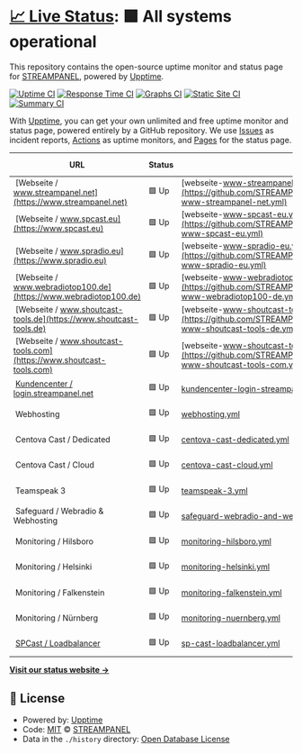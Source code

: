 # [📈 Live Status](https://status.streampanel.net): <!--live status--> **🟩 All systems operational**

This repository contains the open-source uptime monitor and status page for [STREAMPANEL](https://www.streampanel.net/), powered by [Upptime](https://github.com/upptime/upptime).

[![Uptime CI](https://github.com/streampanel/status.streampanel.net/workflows/Uptime%20CI/badge.svg)](https://github.com/streampanel/status.streampanel.net/actions?query=workflow%3A%22Uptime+CI%22)
[![Response Time CI](https://github.com/streampanel/status.streampanel.net/workflows/Response%20Time%20CI/badge.svg)](https://github.com/streampanel/status.streampanel.net/actions?query=workflow%3A%22Response+Time+CI%22)
[![Graphs CI](https://github.com/streampanel/status.streampanel.net/workflows/Graphs%20CI/badge.svg)](https://github.com/streampanel/status.streampanel.net/actions?query=workflow%3A%22Graphs+CI%22)
[![Static Site CI](https://github.com/streampanel/status.streampanel.net/workflows/Static%20Site%20CI/badge.svg)](https://github.com/streampanel/status.streampanel.net/actions?query=workflow%3A%22Static+Site+CI%22)
[![Summary CI](https://github.com/streampanel/status.streampanel.net/workflows/Summary%20CI/badge.svg)](https://github.com/streampanel/status.streampanel.net/actions?query=workflow%3A%22Summary+CI%22)

With [Upptime](https://upptime.js.org), you can get your own unlimited and free uptime monitor and status page, powered entirely by a GitHub repository. We use [Issues](https://github.com/streampanel/status.streampanel.net/issues) as incident reports, [Actions](https://github.com/streampanel/status.streampanel.net/actions) as uptime monitors, and [Pages](https://status.streampanel.net) for the status page.

<!--start: status pages-->
<!-- This summary is generated by Upptime (https://github.com/upptime/upptime) -->
<!-- Do not edit this manually, your changes will be overwritten -->
<!-- prettier-ignore -->
| URL | Status | History | Response Time | Uptime |
| --- | ------ | ------- | ------------- | ------ |
| <img alt="" src="https://icons.duckduckgo.com/ip3/www.streampanel.net.ico" height="13"> [Webseite / www.streampanel.net](https://www.streampanel.net) | 🟩 Up | [webseite-www-streampanel-net.yml](https://github.com/STREAMPANEL/status.streampanel.net/commits/HEAD/history/webseite-www-streampanel-net.yml) | <details><summary><img alt="Response time graph" src="./graphs/webseite-www-streampanel-net/response-time-week.png" height="20"> 172ms</summary><br><a href="https://status.streampanel.net/history/webseite-www-streampanel-net"><img alt="Response time 301" src="https://img.shields.io/endpoint?url=https%3A%2F%2Fraw.githubusercontent.com%2FSTREAMPANEL%2Fstatus.streampanel.net%2FHEAD%2Fapi%2Fwebseite-www-streampanel-net%2Fresponse-time.json"></a><br><a href="https://status.streampanel.net/history/webseite-www-streampanel-net"><img alt="24-hour response time 100" src="https://img.shields.io/endpoint?url=https%3A%2F%2Fraw.githubusercontent.com%2FSTREAMPANEL%2Fstatus.streampanel.net%2FHEAD%2Fapi%2Fwebseite-www-streampanel-net%2Fresponse-time-day.json"></a><br><a href="https://status.streampanel.net/history/webseite-www-streampanel-net"><img alt="7-day response time 172" src="https://img.shields.io/endpoint?url=https%3A%2F%2Fraw.githubusercontent.com%2FSTREAMPANEL%2Fstatus.streampanel.net%2FHEAD%2Fapi%2Fwebseite-www-streampanel-net%2Fresponse-time-week.json"></a><br><a href="https://status.streampanel.net/history/webseite-www-streampanel-net"><img alt="30-day response time 187" src="https://img.shields.io/endpoint?url=https%3A%2F%2Fraw.githubusercontent.com%2FSTREAMPANEL%2Fstatus.streampanel.net%2FHEAD%2Fapi%2Fwebseite-www-streampanel-net%2Fresponse-time-month.json"></a><br><a href="https://status.streampanel.net/history/webseite-www-streampanel-net"><img alt="1-year response time 301" src="https://img.shields.io/endpoint?url=https%3A%2F%2Fraw.githubusercontent.com%2FSTREAMPANEL%2Fstatus.streampanel.net%2FHEAD%2Fapi%2Fwebseite-www-streampanel-net%2Fresponse-time-year.json"></a></details> | <details><summary><a href="https://status.streampanel.net/history/webseite-www-streampanel-net">100.00%</a></summary><a href="https://status.streampanel.net/history/webseite-www-streampanel-net"><img alt="All-time uptime 99.98%" src="https://img.shields.io/endpoint?url=https%3A%2F%2Fraw.githubusercontent.com%2FSTREAMPANEL%2Fstatus.streampanel.net%2FHEAD%2Fapi%2Fwebseite-www-streampanel-net%2Fuptime.json"></a><br><a href="https://status.streampanel.net/history/webseite-www-streampanel-net"><img alt="24-hour uptime 100.00%" src="https://img.shields.io/endpoint?url=https%3A%2F%2Fraw.githubusercontent.com%2FSTREAMPANEL%2Fstatus.streampanel.net%2FHEAD%2Fapi%2Fwebseite-www-streampanel-net%2Fuptime-day.json"></a><br><a href="https://status.streampanel.net/history/webseite-www-streampanel-net"><img alt="7-day uptime 100.00%" src="https://img.shields.io/endpoint?url=https%3A%2F%2Fraw.githubusercontent.com%2FSTREAMPANEL%2Fstatus.streampanel.net%2FHEAD%2Fapi%2Fwebseite-www-streampanel-net%2Fuptime-week.json"></a><br><a href="https://status.streampanel.net/history/webseite-www-streampanel-net"><img alt="30-day uptime 100.00%" src="https://img.shields.io/endpoint?url=https%3A%2F%2Fraw.githubusercontent.com%2FSTREAMPANEL%2Fstatus.streampanel.net%2FHEAD%2Fapi%2Fwebseite-www-streampanel-net%2Fuptime-month.json"></a><br><a href="https://status.streampanel.net/history/webseite-www-streampanel-net"><img alt="1-year uptime 99.98%" src="https://img.shields.io/endpoint?url=https%3A%2F%2Fraw.githubusercontent.com%2FSTREAMPANEL%2Fstatus.streampanel.net%2FHEAD%2Fapi%2Fwebseite-www-streampanel-net%2Fuptime-year.json"></a></details>
| <img alt="" src="https://icons.duckduckgo.com/ip3/www.spcast.eu.ico" height="13"> [Webseite / www.spcast.eu](https://www.spcast.eu) | 🟩 Up | [webseite-www-spcast-eu.yml](https://github.com/STREAMPANEL/status.streampanel.net/commits/HEAD/history/webseite-www-spcast-eu.yml) | <details><summary><img alt="Response time graph" src="./graphs/webseite-www-spcast-eu/response-time-week.png" height="20"> 147ms</summary><br><a href="https://status.streampanel.net/history/webseite-www-spcast-eu"><img alt="Response time 305" src="https://img.shields.io/endpoint?url=https%3A%2F%2Fraw.githubusercontent.com%2FSTREAMPANEL%2Fstatus.streampanel.net%2FHEAD%2Fapi%2Fwebseite-www-spcast-eu%2Fresponse-time.json"></a><br><a href="https://status.streampanel.net/history/webseite-www-spcast-eu"><img alt="24-hour response time 85" src="https://img.shields.io/endpoint?url=https%3A%2F%2Fraw.githubusercontent.com%2FSTREAMPANEL%2Fstatus.streampanel.net%2FHEAD%2Fapi%2Fwebseite-www-spcast-eu%2Fresponse-time-day.json"></a><br><a href="https://status.streampanel.net/history/webseite-www-spcast-eu"><img alt="7-day response time 147" src="https://img.shields.io/endpoint?url=https%3A%2F%2Fraw.githubusercontent.com%2FSTREAMPANEL%2Fstatus.streampanel.net%2FHEAD%2Fapi%2Fwebseite-www-spcast-eu%2Fresponse-time-week.json"></a><br><a href="https://status.streampanel.net/history/webseite-www-spcast-eu"><img alt="30-day response time 162" src="https://img.shields.io/endpoint?url=https%3A%2F%2Fraw.githubusercontent.com%2FSTREAMPANEL%2Fstatus.streampanel.net%2FHEAD%2Fapi%2Fwebseite-www-spcast-eu%2Fresponse-time-month.json"></a><br><a href="https://status.streampanel.net/history/webseite-www-spcast-eu"><img alt="1-year response time 305" src="https://img.shields.io/endpoint?url=https%3A%2F%2Fraw.githubusercontent.com%2FSTREAMPANEL%2Fstatus.streampanel.net%2FHEAD%2Fapi%2Fwebseite-www-spcast-eu%2Fresponse-time-year.json"></a></details> | <details><summary><a href="https://status.streampanel.net/history/webseite-www-spcast-eu">100.00%</a></summary><a href="https://status.streampanel.net/history/webseite-www-spcast-eu"><img alt="All-time uptime 100.00%" src="https://img.shields.io/endpoint?url=https%3A%2F%2Fraw.githubusercontent.com%2FSTREAMPANEL%2Fstatus.streampanel.net%2FHEAD%2Fapi%2Fwebseite-www-spcast-eu%2Fuptime.json"></a><br><a href="https://status.streampanel.net/history/webseite-www-spcast-eu"><img alt="24-hour uptime 100.00%" src="https://img.shields.io/endpoint?url=https%3A%2F%2Fraw.githubusercontent.com%2FSTREAMPANEL%2Fstatus.streampanel.net%2FHEAD%2Fapi%2Fwebseite-www-spcast-eu%2Fuptime-day.json"></a><br><a href="https://status.streampanel.net/history/webseite-www-spcast-eu"><img alt="7-day uptime 100.00%" src="https://img.shields.io/endpoint?url=https%3A%2F%2Fraw.githubusercontent.com%2FSTREAMPANEL%2Fstatus.streampanel.net%2FHEAD%2Fapi%2Fwebseite-www-spcast-eu%2Fuptime-week.json"></a><br><a href="https://status.streampanel.net/history/webseite-www-spcast-eu"><img alt="30-day uptime 100.00%" src="https://img.shields.io/endpoint?url=https%3A%2F%2Fraw.githubusercontent.com%2FSTREAMPANEL%2Fstatus.streampanel.net%2FHEAD%2Fapi%2Fwebseite-www-spcast-eu%2Fuptime-month.json"></a><br><a href="https://status.streampanel.net/history/webseite-www-spcast-eu"><img alt="1-year uptime 100.00%" src="https://img.shields.io/endpoint?url=https%3A%2F%2Fraw.githubusercontent.com%2FSTREAMPANEL%2Fstatus.streampanel.net%2FHEAD%2Fapi%2Fwebseite-www-spcast-eu%2Fuptime-year.json"></a></details>
| <img alt="" src="https://icons.duckduckgo.com/ip3/www.spradio.eu.ico" height="13"> [Webseite / www.spradio.eu](https://www.spradio.eu) | 🟩 Up | [webseite-www-spradio-eu.yml](https://github.com/STREAMPANEL/status.streampanel.net/commits/HEAD/history/webseite-www-spradio-eu.yml) | <details><summary><img alt="Response time graph" src="./graphs/webseite-www-spradio-eu/response-time-week.png" height="20"> 270ms</summary><br><a href="https://status.streampanel.net/history/webseite-www-spradio-eu"><img alt="Response time 369" src="https://img.shields.io/endpoint?url=https%3A%2F%2Fraw.githubusercontent.com%2FSTREAMPANEL%2Fstatus.streampanel.net%2FHEAD%2Fapi%2Fwebseite-www-spradio-eu%2Fresponse-time.json"></a><br><a href="https://status.streampanel.net/history/webseite-www-spradio-eu"><img alt="24-hour response time 543" src="https://img.shields.io/endpoint?url=https%3A%2F%2Fraw.githubusercontent.com%2FSTREAMPANEL%2Fstatus.streampanel.net%2FHEAD%2Fapi%2Fwebseite-www-spradio-eu%2Fresponse-time-day.json"></a><br><a href="https://status.streampanel.net/history/webseite-www-spradio-eu"><img alt="7-day response time 270" src="https://img.shields.io/endpoint?url=https%3A%2F%2Fraw.githubusercontent.com%2FSTREAMPANEL%2Fstatus.streampanel.net%2FHEAD%2Fapi%2Fwebseite-www-spradio-eu%2Fresponse-time-week.json"></a><br><a href="https://status.streampanel.net/history/webseite-www-spradio-eu"><img alt="30-day response time 723" src="https://img.shields.io/endpoint?url=https%3A%2F%2Fraw.githubusercontent.com%2FSTREAMPANEL%2Fstatus.streampanel.net%2FHEAD%2Fapi%2Fwebseite-www-spradio-eu%2Fresponse-time-month.json"></a><br><a href="https://status.streampanel.net/history/webseite-www-spradio-eu"><img alt="1-year response time 369" src="https://img.shields.io/endpoint?url=https%3A%2F%2Fraw.githubusercontent.com%2FSTREAMPANEL%2Fstatus.streampanel.net%2FHEAD%2Fapi%2Fwebseite-www-spradio-eu%2Fresponse-time-year.json"></a></details> | <details><summary><a href="https://status.streampanel.net/history/webseite-www-spradio-eu">100.00%</a></summary><a href="https://status.streampanel.net/history/webseite-www-spradio-eu"><img alt="All-time uptime 99.97%" src="https://img.shields.io/endpoint?url=https%3A%2F%2Fraw.githubusercontent.com%2FSTREAMPANEL%2Fstatus.streampanel.net%2FHEAD%2Fapi%2Fwebseite-www-spradio-eu%2Fuptime.json"></a><br><a href="https://status.streampanel.net/history/webseite-www-spradio-eu"><img alt="24-hour uptime 100.00%" src="https://img.shields.io/endpoint?url=https%3A%2F%2Fraw.githubusercontent.com%2FSTREAMPANEL%2Fstatus.streampanel.net%2FHEAD%2Fapi%2Fwebseite-www-spradio-eu%2Fuptime-day.json"></a><br><a href="https://status.streampanel.net/history/webseite-www-spradio-eu"><img alt="7-day uptime 100.00%" src="https://img.shields.io/endpoint?url=https%3A%2F%2Fraw.githubusercontent.com%2FSTREAMPANEL%2Fstatus.streampanel.net%2FHEAD%2Fapi%2Fwebseite-www-spradio-eu%2Fuptime-week.json"></a><br><a href="https://status.streampanel.net/history/webseite-www-spradio-eu"><img alt="30-day uptime 99.94%" src="https://img.shields.io/endpoint?url=https%3A%2F%2Fraw.githubusercontent.com%2FSTREAMPANEL%2Fstatus.streampanel.net%2FHEAD%2Fapi%2Fwebseite-www-spradio-eu%2Fuptime-month.json"></a><br><a href="https://status.streampanel.net/history/webseite-www-spradio-eu"><img alt="1-year uptime 99.97%" src="https://img.shields.io/endpoint?url=https%3A%2F%2Fraw.githubusercontent.com%2FSTREAMPANEL%2Fstatus.streampanel.net%2FHEAD%2Fapi%2Fwebseite-www-spradio-eu%2Fuptime-year.json"></a></details>
| <img alt="" src="https://icons.duckduckgo.com/ip3/www.webradiotop100.de.ico" height="13"> [Webseite / www.webradiotop100.de](https://www.webradiotop100.de) | 🟩 Up | [webseite-www-webradiotop100-de.yml](https://github.com/STREAMPANEL/status.streampanel.net/commits/HEAD/history/webseite-www-webradiotop100-de.yml) | <details><summary><img alt="Response time graph" src="./graphs/webseite-www-webradiotop100-de/response-time-week.png" height="20"> 2167ms</summary><br><a href="https://status.streampanel.net/history/webseite-www-webradiotop100-de"><img alt="Response time 2745" src="https://img.shields.io/endpoint?url=https%3A%2F%2Fraw.githubusercontent.com%2FSTREAMPANEL%2Fstatus.streampanel.net%2FHEAD%2Fapi%2Fwebseite-www-webradiotop100-de%2Fresponse-time.json"></a><br><a href="https://status.streampanel.net/history/webseite-www-webradiotop100-de"><img alt="24-hour response time 2514" src="https://img.shields.io/endpoint?url=https%3A%2F%2Fraw.githubusercontent.com%2FSTREAMPANEL%2Fstatus.streampanel.net%2FHEAD%2Fapi%2Fwebseite-www-webradiotop100-de%2Fresponse-time-day.json"></a><br><a href="https://status.streampanel.net/history/webseite-www-webradiotop100-de"><img alt="7-day response time 2167" src="https://img.shields.io/endpoint?url=https%3A%2F%2Fraw.githubusercontent.com%2FSTREAMPANEL%2Fstatus.streampanel.net%2FHEAD%2Fapi%2Fwebseite-www-webradiotop100-de%2Fresponse-time-week.json"></a><br><a href="https://status.streampanel.net/history/webseite-www-webradiotop100-de"><img alt="30-day response time 2219" src="https://img.shields.io/endpoint?url=https%3A%2F%2Fraw.githubusercontent.com%2FSTREAMPANEL%2Fstatus.streampanel.net%2FHEAD%2Fapi%2Fwebseite-www-webradiotop100-de%2Fresponse-time-month.json"></a><br><a href="https://status.streampanel.net/history/webseite-www-webradiotop100-de"><img alt="1-year response time 2745" src="https://img.shields.io/endpoint?url=https%3A%2F%2Fraw.githubusercontent.com%2FSTREAMPANEL%2Fstatus.streampanel.net%2FHEAD%2Fapi%2Fwebseite-www-webradiotop100-de%2Fresponse-time-year.json"></a></details> | <details><summary><a href="https://status.streampanel.net/history/webseite-www-webradiotop100-de">100.00%</a></summary><a href="https://status.streampanel.net/history/webseite-www-webradiotop100-de"><img alt="All-time uptime 99.96%" src="https://img.shields.io/endpoint?url=https%3A%2F%2Fraw.githubusercontent.com%2FSTREAMPANEL%2Fstatus.streampanel.net%2FHEAD%2Fapi%2Fwebseite-www-webradiotop100-de%2Fuptime.json"></a><br><a href="https://status.streampanel.net/history/webseite-www-webradiotop100-de"><img alt="24-hour uptime 100.00%" src="https://img.shields.io/endpoint?url=https%3A%2F%2Fraw.githubusercontent.com%2FSTREAMPANEL%2Fstatus.streampanel.net%2FHEAD%2Fapi%2Fwebseite-www-webradiotop100-de%2Fuptime-day.json"></a><br><a href="https://status.streampanel.net/history/webseite-www-webradiotop100-de"><img alt="7-day uptime 100.00%" src="https://img.shields.io/endpoint?url=https%3A%2F%2Fraw.githubusercontent.com%2FSTREAMPANEL%2Fstatus.streampanel.net%2FHEAD%2Fapi%2Fwebseite-www-webradiotop100-de%2Fuptime-week.json"></a><br><a href="https://status.streampanel.net/history/webseite-www-webradiotop100-de"><img alt="30-day uptime 100.00%" src="https://img.shields.io/endpoint?url=https%3A%2F%2Fraw.githubusercontent.com%2FSTREAMPANEL%2Fstatus.streampanel.net%2FHEAD%2Fapi%2Fwebseite-www-webradiotop100-de%2Fuptime-month.json"></a><br><a href="https://status.streampanel.net/history/webseite-www-webradiotop100-de"><img alt="1-year uptime 99.96%" src="https://img.shields.io/endpoint?url=https%3A%2F%2Fraw.githubusercontent.com%2FSTREAMPANEL%2Fstatus.streampanel.net%2FHEAD%2Fapi%2Fwebseite-www-webradiotop100-de%2Fuptime-year.json"></a></details>
| <img alt="" src="https://icons.duckduckgo.com/ip3/www.shoutcast-tools.de.ico" height="13"> [Webseite / www.shoutcast-tools.de](https://www.shoutcast-tools.de) | 🟩 Up | [webseite-www-shoutcast-tools-de.yml](https://github.com/STREAMPANEL/status.streampanel.net/commits/HEAD/history/webseite-www-shoutcast-tools-de.yml) | <details><summary><img alt="Response time graph" src="./graphs/webseite-www-shoutcast-tools-de/response-time-week.png" height="20"> 1590ms</summary><br><a href="https://status.streampanel.net/history/webseite-www-shoutcast-tools-de"><img alt="Response time 1711" src="https://img.shields.io/endpoint?url=https%3A%2F%2Fraw.githubusercontent.com%2FSTREAMPANEL%2Fstatus.streampanel.net%2FHEAD%2Fapi%2Fwebseite-www-shoutcast-tools-de%2Fresponse-time.json"></a><br><a href="https://status.streampanel.net/history/webseite-www-shoutcast-tools-de"><img alt="24-hour response time 2079" src="https://img.shields.io/endpoint?url=https%3A%2F%2Fraw.githubusercontent.com%2FSTREAMPANEL%2Fstatus.streampanel.net%2FHEAD%2Fapi%2Fwebseite-www-shoutcast-tools-de%2Fresponse-time-day.json"></a><br><a href="https://status.streampanel.net/history/webseite-www-shoutcast-tools-de"><img alt="7-day response time 1590" src="https://img.shields.io/endpoint?url=https%3A%2F%2Fraw.githubusercontent.com%2FSTREAMPANEL%2Fstatus.streampanel.net%2FHEAD%2Fapi%2Fwebseite-www-shoutcast-tools-de%2Fresponse-time-week.json"></a><br><a href="https://status.streampanel.net/history/webseite-www-shoutcast-tools-de"><img alt="30-day response time 1668" src="https://img.shields.io/endpoint?url=https%3A%2F%2Fraw.githubusercontent.com%2FSTREAMPANEL%2Fstatus.streampanel.net%2FHEAD%2Fapi%2Fwebseite-www-shoutcast-tools-de%2Fresponse-time-month.json"></a><br><a href="https://status.streampanel.net/history/webseite-www-shoutcast-tools-de"><img alt="1-year response time 1711" src="https://img.shields.io/endpoint?url=https%3A%2F%2Fraw.githubusercontent.com%2FSTREAMPANEL%2Fstatus.streampanel.net%2FHEAD%2Fapi%2Fwebseite-www-shoutcast-tools-de%2Fresponse-time-year.json"></a></details> | <details><summary><a href="https://status.streampanel.net/history/webseite-www-shoutcast-tools-de">100.00%</a></summary><a href="https://status.streampanel.net/history/webseite-www-shoutcast-tools-de"><img alt="All-time uptime 99.99%" src="https://img.shields.io/endpoint?url=https%3A%2F%2Fraw.githubusercontent.com%2FSTREAMPANEL%2Fstatus.streampanel.net%2FHEAD%2Fapi%2Fwebseite-www-shoutcast-tools-de%2Fuptime.json"></a><br><a href="https://status.streampanel.net/history/webseite-www-shoutcast-tools-de"><img alt="24-hour uptime 100.00%" src="https://img.shields.io/endpoint?url=https%3A%2F%2Fraw.githubusercontent.com%2FSTREAMPANEL%2Fstatus.streampanel.net%2FHEAD%2Fapi%2Fwebseite-www-shoutcast-tools-de%2Fuptime-day.json"></a><br><a href="https://status.streampanel.net/history/webseite-www-shoutcast-tools-de"><img alt="7-day uptime 100.00%" src="https://img.shields.io/endpoint?url=https%3A%2F%2Fraw.githubusercontent.com%2FSTREAMPANEL%2Fstatus.streampanel.net%2FHEAD%2Fapi%2Fwebseite-www-shoutcast-tools-de%2Fuptime-week.json"></a><br><a href="https://status.streampanel.net/history/webseite-www-shoutcast-tools-de"><img alt="30-day uptime 100.00%" src="https://img.shields.io/endpoint?url=https%3A%2F%2Fraw.githubusercontent.com%2FSTREAMPANEL%2Fstatus.streampanel.net%2FHEAD%2Fapi%2Fwebseite-www-shoutcast-tools-de%2Fuptime-month.json"></a><br><a href="https://status.streampanel.net/history/webseite-www-shoutcast-tools-de"><img alt="1-year uptime 99.99%" src="https://img.shields.io/endpoint?url=https%3A%2F%2Fraw.githubusercontent.com%2FSTREAMPANEL%2Fstatus.streampanel.net%2FHEAD%2Fapi%2Fwebseite-www-shoutcast-tools-de%2Fuptime-year.json"></a></details>
| <img alt="" src="https://icons.duckduckgo.com/ip3/www.shoutcast-tools.com.ico" height="13"> [Webseite / www.shoutcast-tools.com](https://www.shoutcast-tools.com) | 🟩 Up | [webseite-www-shoutcast-tools-com.yml](https://github.com/STREAMPANEL/status.streampanel.net/commits/HEAD/history/webseite-www-shoutcast-tools-com.yml) | <details><summary><img alt="Response time graph" src="./graphs/webseite-www-shoutcast-tools-com/response-time-week.png" height="20"> 4007ms</summary><br><a href="https://status.streampanel.net/history/webseite-www-shoutcast-tools-com"><img alt="Response time 3108" src="https://img.shields.io/endpoint?url=https%3A%2F%2Fraw.githubusercontent.com%2FSTREAMPANEL%2Fstatus.streampanel.net%2FHEAD%2Fapi%2Fwebseite-www-shoutcast-tools-com%2Fresponse-time.json"></a><br><a href="https://status.streampanel.net/history/webseite-www-shoutcast-tools-com"><img alt="24-hour response time 19502" src="https://img.shields.io/endpoint?url=https%3A%2F%2Fraw.githubusercontent.com%2FSTREAMPANEL%2Fstatus.streampanel.net%2FHEAD%2Fapi%2Fwebseite-www-shoutcast-tools-com%2Fresponse-time-day.json"></a><br><a href="https://status.streampanel.net/history/webseite-www-shoutcast-tools-com"><img alt="7-day response time 4007" src="https://img.shields.io/endpoint?url=https%3A%2F%2Fraw.githubusercontent.com%2FSTREAMPANEL%2Fstatus.streampanel.net%2FHEAD%2Fapi%2Fwebseite-www-shoutcast-tools-com%2Fresponse-time-week.json"></a><br><a href="https://status.streampanel.net/history/webseite-www-shoutcast-tools-com"><img alt="30-day response time 5092" src="https://img.shields.io/endpoint?url=https%3A%2F%2Fraw.githubusercontent.com%2FSTREAMPANEL%2Fstatus.streampanel.net%2FHEAD%2Fapi%2Fwebseite-www-shoutcast-tools-com%2Fresponse-time-month.json"></a><br><a href="https://status.streampanel.net/history/webseite-www-shoutcast-tools-com"><img alt="1-year response time 3108" src="https://img.shields.io/endpoint?url=https%3A%2F%2Fraw.githubusercontent.com%2FSTREAMPANEL%2Fstatus.streampanel.net%2FHEAD%2Fapi%2Fwebseite-www-shoutcast-tools-com%2Fresponse-time-year.json"></a></details> | <details><summary><a href="https://status.streampanel.net/history/webseite-www-shoutcast-tools-com">100.00%</a></summary><a href="https://status.streampanel.net/history/webseite-www-shoutcast-tools-com"><img alt="All-time uptime 99.98%" src="https://img.shields.io/endpoint?url=https%3A%2F%2Fraw.githubusercontent.com%2FSTREAMPANEL%2Fstatus.streampanel.net%2FHEAD%2Fapi%2Fwebseite-www-shoutcast-tools-com%2Fuptime.json"></a><br><a href="https://status.streampanel.net/history/webseite-www-shoutcast-tools-com"><img alt="24-hour uptime 100.00%" src="https://img.shields.io/endpoint?url=https%3A%2F%2Fraw.githubusercontent.com%2FSTREAMPANEL%2Fstatus.streampanel.net%2FHEAD%2Fapi%2Fwebseite-www-shoutcast-tools-com%2Fuptime-day.json"></a><br><a href="https://status.streampanel.net/history/webseite-www-shoutcast-tools-com"><img alt="7-day uptime 100.00%" src="https://img.shields.io/endpoint?url=https%3A%2F%2Fraw.githubusercontent.com%2FSTREAMPANEL%2Fstatus.streampanel.net%2FHEAD%2Fapi%2Fwebseite-www-shoutcast-tools-com%2Fuptime-week.json"></a><br><a href="https://status.streampanel.net/history/webseite-www-shoutcast-tools-com"><img alt="30-day uptime 99.92%" src="https://img.shields.io/endpoint?url=https%3A%2F%2Fraw.githubusercontent.com%2FSTREAMPANEL%2Fstatus.streampanel.net%2FHEAD%2Fapi%2Fwebseite-www-shoutcast-tools-com%2Fuptime-month.json"></a><br><a href="https://status.streampanel.net/history/webseite-www-shoutcast-tools-com"><img alt="1-year uptime 99.98%" src="https://img.shields.io/endpoint?url=https%3A%2F%2Fraw.githubusercontent.com%2FSTREAMPANEL%2Fstatus.streampanel.net%2FHEAD%2Fapi%2Fwebseite-www-shoutcast-tools-com%2Fuptime-year.json"></a></details>
| <img alt="" src="https://icons.duckduckgo.com/ip3/login.streampanel.net.ico" height="13"> [Kundencenter / login.streampanel.net](https://login.streampanel.net) | 🟩 Up | [kundencenter-login-streampanel-net.yml](https://github.com/STREAMPANEL/status.streampanel.net/commits/HEAD/history/kundencenter-login-streampanel-net.yml) | <details><summary><img alt="Response time graph" src="./graphs/kundencenter-login-streampanel-net/response-time-week.png" height="20"> 1245ms</summary><br><a href="https://status.streampanel.net/history/kundencenter-login-streampanel-net"><img alt="Response time 1374" src="https://img.shields.io/endpoint?url=https%3A%2F%2Fraw.githubusercontent.com%2FSTREAMPANEL%2Fstatus.streampanel.net%2FHEAD%2Fapi%2Fkundencenter-login-streampanel-net%2Fresponse-time.json"></a><br><a href="https://status.streampanel.net/history/kundencenter-login-streampanel-net"><img alt="24-hour response time 1399" src="https://img.shields.io/endpoint?url=https%3A%2F%2Fraw.githubusercontent.com%2FSTREAMPANEL%2Fstatus.streampanel.net%2FHEAD%2Fapi%2Fkundencenter-login-streampanel-net%2Fresponse-time-day.json"></a><br><a href="https://status.streampanel.net/history/kundencenter-login-streampanel-net"><img alt="7-day response time 1245" src="https://img.shields.io/endpoint?url=https%3A%2F%2Fraw.githubusercontent.com%2FSTREAMPANEL%2Fstatus.streampanel.net%2FHEAD%2Fapi%2Fkundencenter-login-streampanel-net%2Fresponse-time-week.json"></a><br><a href="https://status.streampanel.net/history/kundencenter-login-streampanel-net"><img alt="30-day response time 1259" src="https://img.shields.io/endpoint?url=https%3A%2F%2Fraw.githubusercontent.com%2FSTREAMPANEL%2Fstatus.streampanel.net%2FHEAD%2Fapi%2Fkundencenter-login-streampanel-net%2Fresponse-time-month.json"></a><br><a href="https://status.streampanel.net/history/kundencenter-login-streampanel-net"><img alt="1-year response time 1374" src="https://img.shields.io/endpoint?url=https%3A%2F%2Fraw.githubusercontent.com%2FSTREAMPANEL%2Fstatus.streampanel.net%2FHEAD%2Fapi%2Fkundencenter-login-streampanel-net%2Fresponse-time-year.json"></a></details> | <details><summary><a href="https://status.streampanel.net/history/kundencenter-login-streampanel-net">100.00%</a></summary><a href="https://status.streampanel.net/history/kundencenter-login-streampanel-net"><img alt="All-time uptime 99.98%" src="https://img.shields.io/endpoint?url=https%3A%2F%2Fraw.githubusercontent.com%2FSTREAMPANEL%2Fstatus.streampanel.net%2FHEAD%2Fapi%2Fkundencenter-login-streampanel-net%2Fuptime.json"></a><br><a href="https://status.streampanel.net/history/kundencenter-login-streampanel-net"><img alt="24-hour uptime 100.00%" src="https://img.shields.io/endpoint?url=https%3A%2F%2Fraw.githubusercontent.com%2FSTREAMPANEL%2Fstatus.streampanel.net%2FHEAD%2Fapi%2Fkundencenter-login-streampanel-net%2Fuptime-day.json"></a><br><a href="https://status.streampanel.net/history/kundencenter-login-streampanel-net"><img alt="7-day uptime 100.00%" src="https://img.shields.io/endpoint?url=https%3A%2F%2Fraw.githubusercontent.com%2FSTREAMPANEL%2Fstatus.streampanel.net%2FHEAD%2Fapi%2Fkundencenter-login-streampanel-net%2Fuptime-week.json"></a><br><a href="https://status.streampanel.net/history/kundencenter-login-streampanel-net"><img alt="30-day uptime 100.00%" src="https://img.shields.io/endpoint?url=https%3A%2F%2Fraw.githubusercontent.com%2FSTREAMPANEL%2Fstatus.streampanel.net%2FHEAD%2Fapi%2Fkundencenter-login-streampanel-net%2Fuptime-month.json"></a><br><a href="https://status.streampanel.net/history/kundencenter-login-streampanel-net"><img alt="1-year uptime 99.98%" src="https://img.shields.io/endpoint?url=https%3A%2F%2Fraw.githubusercontent.com%2FSTREAMPANEL%2Fstatus.streampanel.net%2FHEAD%2Fapi%2Fkundencenter-login-streampanel-net%2Fuptime-year.json"></a></details>
| <img alt="" src="https://icons.duckduckgo.com/ip3/null.ico" height="13"> Webhosting | 🟩 Up | [webhosting.yml](https://github.com/STREAMPANEL/status.streampanel.net/commits/HEAD/history/webhosting.yml) | <details><summary><img alt="Response time graph" src="./graphs/webhosting/response-time-week.png" height="20"> 406ms</summary><br><a href="https://status.streampanel.net/history/webhosting"><img alt="Response time 490" src="https://img.shields.io/endpoint?url=https%3A%2F%2Fraw.githubusercontent.com%2FSTREAMPANEL%2Fstatus.streampanel.net%2FHEAD%2Fapi%2Fwebhosting%2Fresponse-time.json"></a><br><a href="https://status.streampanel.net/history/webhosting"><img alt="24-hour response time 549" src="https://img.shields.io/endpoint?url=https%3A%2F%2Fraw.githubusercontent.com%2FSTREAMPANEL%2Fstatus.streampanel.net%2FHEAD%2Fapi%2Fwebhosting%2Fresponse-time-day.json"></a><br><a href="https://status.streampanel.net/history/webhosting"><img alt="7-day response time 406" src="https://img.shields.io/endpoint?url=https%3A%2F%2Fraw.githubusercontent.com%2FSTREAMPANEL%2Fstatus.streampanel.net%2FHEAD%2Fapi%2Fwebhosting%2Fresponse-time-week.json"></a><br><a href="https://status.streampanel.net/history/webhosting"><img alt="30-day response time 387" src="https://img.shields.io/endpoint?url=https%3A%2F%2Fraw.githubusercontent.com%2FSTREAMPANEL%2Fstatus.streampanel.net%2FHEAD%2Fapi%2Fwebhosting%2Fresponse-time-month.json"></a><br><a href="https://status.streampanel.net/history/webhosting"><img alt="1-year response time 453" src="https://img.shields.io/endpoint?url=https%3A%2F%2Fraw.githubusercontent.com%2FSTREAMPANEL%2Fstatus.streampanel.net%2FHEAD%2Fapi%2Fwebhosting%2Fresponse-time-year.json"></a></details> | <details><summary><a href="https://status.streampanel.net/history/webhosting">100.00%</a></summary><a href="https://status.streampanel.net/history/webhosting"><img alt="All-time uptime 99.99%" src="https://img.shields.io/endpoint?url=https%3A%2F%2Fraw.githubusercontent.com%2FSTREAMPANEL%2Fstatus.streampanel.net%2FHEAD%2Fapi%2Fwebhosting%2Fuptime.json"></a><br><a href="https://status.streampanel.net/history/webhosting"><img alt="24-hour uptime 100.00%" src="https://img.shields.io/endpoint?url=https%3A%2F%2Fraw.githubusercontent.com%2FSTREAMPANEL%2Fstatus.streampanel.net%2FHEAD%2Fapi%2Fwebhosting%2Fuptime-day.json"></a><br><a href="https://status.streampanel.net/history/webhosting"><img alt="7-day uptime 100.00%" src="https://img.shields.io/endpoint?url=https%3A%2F%2Fraw.githubusercontent.com%2FSTREAMPANEL%2Fstatus.streampanel.net%2FHEAD%2Fapi%2Fwebhosting%2Fuptime-week.json"></a><br><a href="https://status.streampanel.net/history/webhosting"><img alt="30-day uptime 100.00%" src="https://img.shields.io/endpoint?url=https%3A%2F%2Fraw.githubusercontent.com%2FSTREAMPANEL%2Fstatus.streampanel.net%2FHEAD%2Fapi%2Fwebhosting%2Fuptime-month.json"></a><br><a href="https://status.streampanel.net/history/webhosting"><img alt="1-year uptime 99.99%" src="https://img.shields.io/endpoint?url=https%3A%2F%2Fraw.githubusercontent.com%2FSTREAMPANEL%2Fstatus.streampanel.net%2FHEAD%2Fapi%2Fwebhosting%2Fuptime-year.json"></a></details>
| <img alt="" src="https://icons.duckduckgo.com/ip3/null.ico" height="13"> Centova Cast / Dedicated | 🟩 Up | [centova-cast-dedicated.yml](https://github.com/STREAMPANEL/status.streampanel.net/commits/HEAD/history/centova-cast-dedicated.yml) | <details><summary><img alt="Response time graph" src="./graphs/centova-cast-dedicated/response-time-week.png" height="20"> 635ms</summary><br><a href="https://status.streampanel.net/history/centova-cast-dedicated"><img alt="Response time 666" src="https://img.shields.io/endpoint?url=https%3A%2F%2Fraw.githubusercontent.com%2FSTREAMPANEL%2Fstatus.streampanel.net%2FHEAD%2Fapi%2Fcentova-cast-dedicated%2Fresponse-time.json"></a><br><a href="https://status.streampanel.net/history/centova-cast-dedicated"><img alt="24-hour response time 809" src="https://img.shields.io/endpoint?url=https%3A%2F%2Fraw.githubusercontent.com%2FSTREAMPANEL%2Fstatus.streampanel.net%2FHEAD%2Fapi%2Fcentova-cast-dedicated%2Fresponse-time-day.json"></a><br><a href="https://status.streampanel.net/history/centova-cast-dedicated"><img alt="7-day response time 635" src="https://img.shields.io/endpoint?url=https%3A%2F%2Fraw.githubusercontent.com%2FSTREAMPANEL%2Fstatus.streampanel.net%2FHEAD%2Fapi%2Fcentova-cast-dedicated%2Fresponse-time-week.json"></a><br><a href="https://status.streampanel.net/history/centova-cast-dedicated"><img alt="30-day response time 597" src="https://img.shields.io/endpoint?url=https%3A%2F%2Fraw.githubusercontent.com%2FSTREAMPANEL%2Fstatus.streampanel.net%2FHEAD%2Fapi%2Fcentova-cast-dedicated%2Fresponse-time-month.json"></a><br><a href="https://status.streampanel.net/history/centova-cast-dedicated"><img alt="1-year response time 668" src="https://img.shields.io/endpoint?url=https%3A%2F%2Fraw.githubusercontent.com%2FSTREAMPANEL%2Fstatus.streampanel.net%2FHEAD%2Fapi%2Fcentova-cast-dedicated%2Fresponse-time-year.json"></a></details> | <details><summary><a href="https://status.streampanel.net/history/centova-cast-dedicated">100.00%</a></summary><a href="https://status.streampanel.net/history/centova-cast-dedicated"><img alt="All-time uptime 99.94%" src="https://img.shields.io/endpoint?url=https%3A%2F%2Fraw.githubusercontent.com%2FSTREAMPANEL%2Fstatus.streampanel.net%2FHEAD%2Fapi%2Fcentova-cast-dedicated%2Fuptime.json"></a><br><a href="https://status.streampanel.net/history/centova-cast-dedicated"><img alt="24-hour uptime 100.00%" src="https://img.shields.io/endpoint?url=https%3A%2F%2Fraw.githubusercontent.com%2FSTREAMPANEL%2Fstatus.streampanel.net%2FHEAD%2Fapi%2Fcentova-cast-dedicated%2Fuptime-day.json"></a><br><a href="https://status.streampanel.net/history/centova-cast-dedicated"><img alt="7-day uptime 100.00%" src="https://img.shields.io/endpoint?url=https%3A%2F%2Fraw.githubusercontent.com%2FSTREAMPANEL%2Fstatus.streampanel.net%2FHEAD%2Fapi%2Fcentova-cast-dedicated%2Fuptime-week.json"></a><br><a href="https://status.streampanel.net/history/centova-cast-dedicated"><img alt="30-day uptime 100.00%" src="https://img.shields.io/endpoint?url=https%3A%2F%2Fraw.githubusercontent.com%2FSTREAMPANEL%2Fstatus.streampanel.net%2FHEAD%2Fapi%2Fcentova-cast-dedicated%2Fuptime-month.json"></a><br><a href="https://status.streampanel.net/history/centova-cast-dedicated"><img alt="1-year uptime 99.92%" src="https://img.shields.io/endpoint?url=https%3A%2F%2Fraw.githubusercontent.com%2FSTREAMPANEL%2Fstatus.streampanel.net%2FHEAD%2Fapi%2Fcentova-cast-dedicated%2Fuptime-year.json"></a></details>
| <img alt="" src="https://icons.duckduckgo.com/ip3/null.ico" height="13"> Centova Cast / Cloud | 🟩 Up | [centova-cast-cloud.yml](https://github.com/STREAMPANEL/status.streampanel.net/commits/HEAD/history/centova-cast-cloud.yml) | <details><summary><img alt="Response time graph" src="./graphs/centova-cast-cloud/response-time-week.png" height="20"> 644ms</summary><br><a href="https://status.streampanel.net/history/centova-cast-cloud"><img alt="Response time 647" src="https://img.shields.io/endpoint?url=https%3A%2F%2Fraw.githubusercontent.com%2FSTREAMPANEL%2Fstatus.streampanel.net%2FHEAD%2Fapi%2Fcentova-cast-cloud%2Fresponse-time.json"></a><br><a href="https://status.streampanel.net/history/centova-cast-cloud"><img alt="24-hour response time 833" src="https://img.shields.io/endpoint?url=https%3A%2F%2Fraw.githubusercontent.com%2FSTREAMPANEL%2Fstatus.streampanel.net%2FHEAD%2Fapi%2Fcentova-cast-cloud%2Fresponse-time-day.json"></a><br><a href="https://status.streampanel.net/history/centova-cast-cloud"><img alt="7-day response time 644" src="https://img.shields.io/endpoint?url=https%3A%2F%2Fraw.githubusercontent.com%2FSTREAMPANEL%2Fstatus.streampanel.net%2FHEAD%2Fapi%2Fcentova-cast-cloud%2Fresponse-time-week.json"></a><br><a href="https://status.streampanel.net/history/centova-cast-cloud"><img alt="30-day response time 611" src="https://img.shields.io/endpoint?url=https%3A%2F%2Fraw.githubusercontent.com%2FSTREAMPANEL%2Fstatus.streampanel.net%2FHEAD%2Fapi%2Fcentova-cast-cloud%2Fresponse-time-month.json"></a><br><a href="https://status.streampanel.net/history/centova-cast-cloud"><img alt="1-year response time 635" src="https://img.shields.io/endpoint?url=https%3A%2F%2Fraw.githubusercontent.com%2FSTREAMPANEL%2Fstatus.streampanel.net%2FHEAD%2Fapi%2Fcentova-cast-cloud%2Fresponse-time-year.json"></a></details> | <details><summary><a href="https://status.streampanel.net/history/centova-cast-cloud">100.00%</a></summary><a href="https://status.streampanel.net/history/centova-cast-cloud"><img alt="All-time uptime 99.91%" src="https://img.shields.io/endpoint?url=https%3A%2F%2Fraw.githubusercontent.com%2FSTREAMPANEL%2Fstatus.streampanel.net%2FHEAD%2Fapi%2Fcentova-cast-cloud%2Fuptime.json"></a><br><a href="https://status.streampanel.net/history/centova-cast-cloud"><img alt="24-hour uptime 100.00%" src="https://img.shields.io/endpoint?url=https%3A%2F%2Fraw.githubusercontent.com%2FSTREAMPANEL%2Fstatus.streampanel.net%2FHEAD%2Fapi%2Fcentova-cast-cloud%2Fuptime-day.json"></a><br><a href="https://status.streampanel.net/history/centova-cast-cloud"><img alt="7-day uptime 100.00%" src="https://img.shields.io/endpoint?url=https%3A%2F%2Fraw.githubusercontent.com%2FSTREAMPANEL%2Fstatus.streampanel.net%2FHEAD%2Fapi%2Fcentova-cast-cloud%2Fuptime-week.json"></a><br><a href="https://status.streampanel.net/history/centova-cast-cloud"><img alt="30-day uptime 100.00%" src="https://img.shields.io/endpoint?url=https%3A%2F%2Fraw.githubusercontent.com%2FSTREAMPANEL%2Fstatus.streampanel.net%2FHEAD%2Fapi%2Fcentova-cast-cloud%2Fuptime-month.json"></a><br><a href="https://status.streampanel.net/history/centova-cast-cloud"><img alt="1-year uptime 99.88%" src="https://img.shields.io/endpoint?url=https%3A%2F%2Fraw.githubusercontent.com%2FSTREAMPANEL%2Fstatus.streampanel.net%2FHEAD%2Fapi%2Fcentova-cast-cloud%2Fuptime-year.json"></a></details>
| <img alt="" src="https://icons.duckduckgo.com/ip3/null.ico" height="13"> Teamspeak 3 | 🟩 Up | [teamspeak-3.yml](https://github.com/STREAMPANEL/status.streampanel.net/commits/HEAD/history/teamspeak-3.yml) | <details><summary><img alt="Response time graph" src="./graphs/teamspeak-3/response-time-week.png" height="20"> 368ms</summary><br><a href="https://status.streampanel.net/history/teamspeak-3"><img alt="Response time 401" src="https://img.shields.io/endpoint?url=https%3A%2F%2Fraw.githubusercontent.com%2FSTREAMPANEL%2Fstatus.streampanel.net%2FHEAD%2Fapi%2Fteamspeak-3%2Fresponse-time.json"></a><br><a href="https://status.streampanel.net/history/teamspeak-3"><img alt="24-hour response time 411" src="https://img.shields.io/endpoint?url=https%3A%2F%2Fraw.githubusercontent.com%2FSTREAMPANEL%2Fstatus.streampanel.net%2FHEAD%2Fapi%2Fteamspeak-3%2Fresponse-time-day.json"></a><br><a href="https://status.streampanel.net/history/teamspeak-3"><img alt="7-day response time 368" src="https://img.shields.io/endpoint?url=https%3A%2F%2Fraw.githubusercontent.com%2FSTREAMPANEL%2Fstatus.streampanel.net%2FHEAD%2Fapi%2Fteamspeak-3%2Fresponse-time-week.json"></a><br><a href="https://status.streampanel.net/history/teamspeak-3"><img alt="30-day response time 349" src="https://img.shields.io/endpoint?url=https%3A%2F%2Fraw.githubusercontent.com%2FSTREAMPANEL%2Fstatus.streampanel.net%2FHEAD%2Fapi%2Fteamspeak-3%2Fresponse-time-month.json"></a><br><a href="https://status.streampanel.net/history/teamspeak-3"><img alt="1-year response time 395" src="https://img.shields.io/endpoint?url=https%3A%2F%2Fraw.githubusercontent.com%2FSTREAMPANEL%2Fstatus.streampanel.net%2FHEAD%2Fapi%2Fteamspeak-3%2Fresponse-time-year.json"></a></details> | <details><summary><a href="https://status.streampanel.net/history/teamspeak-3">100.00%</a></summary><a href="https://status.streampanel.net/history/teamspeak-3"><img alt="All-time uptime 99.97%" src="https://img.shields.io/endpoint?url=https%3A%2F%2Fraw.githubusercontent.com%2FSTREAMPANEL%2Fstatus.streampanel.net%2FHEAD%2Fapi%2Fteamspeak-3%2Fuptime.json"></a><br><a href="https://status.streampanel.net/history/teamspeak-3"><img alt="24-hour uptime 100.00%" src="https://img.shields.io/endpoint?url=https%3A%2F%2Fraw.githubusercontent.com%2FSTREAMPANEL%2Fstatus.streampanel.net%2FHEAD%2Fapi%2Fteamspeak-3%2Fuptime-day.json"></a><br><a href="https://status.streampanel.net/history/teamspeak-3"><img alt="7-day uptime 100.00%" src="https://img.shields.io/endpoint?url=https%3A%2F%2Fraw.githubusercontent.com%2FSTREAMPANEL%2Fstatus.streampanel.net%2FHEAD%2Fapi%2Fteamspeak-3%2Fuptime-week.json"></a><br><a href="https://status.streampanel.net/history/teamspeak-3"><img alt="30-day uptime 100.00%" src="https://img.shields.io/endpoint?url=https%3A%2F%2Fraw.githubusercontent.com%2FSTREAMPANEL%2Fstatus.streampanel.net%2FHEAD%2Fapi%2Fteamspeak-3%2Fuptime-month.json"></a><br><a href="https://status.streampanel.net/history/teamspeak-3"><img alt="1-year uptime 99.96%" src="https://img.shields.io/endpoint?url=https%3A%2F%2Fraw.githubusercontent.com%2FSTREAMPANEL%2Fstatus.streampanel.net%2FHEAD%2Fapi%2Fteamspeak-3%2Fuptime-year.json"></a></details>
| <img alt="" src="https://icons.duckduckgo.com/ip3/null.ico" height="13"> Safeguard / Webradio & Webhosting | 🟩 Up | [safeguard-webradio-and-webhosting.yml](https://github.com/STREAMPANEL/status.streampanel.net/commits/HEAD/history/safeguard-webradio-and-webhosting.yml) | <details><summary><img alt="Response time graph" src="./graphs/safeguard-webradio-and-webhosting/response-time-week.png" height="20"> 665ms</summary><br><a href="https://status.streampanel.net/history/safeguard-webradio-and-webhosting"><img alt="Response time 678" src="https://img.shields.io/endpoint?url=https%3A%2F%2Fraw.githubusercontent.com%2FSTREAMPANEL%2Fstatus.streampanel.net%2FHEAD%2Fapi%2Fsafeguard-webradio-and-webhosting%2Fresponse-time.json"></a><br><a href="https://status.streampanel.net/history/safeguard-webradio-and-webhosting"><img alt="24-hour response time 899" src="https://img.shields.io/endpoint?url=https%3A%2F%2Fraw.githubusercontent.com%2FSTREAMPANEL%2Fstatus.streampanel.net%2FHEAD%2Fapi%2Fsafeguard-webradio-and-webhosting%2Fresponse-time-day.json"></a><br><a href="https://status.streampanel.net/history/safeguard-webradio-and-webhosting"><img alt="7-day response time 665" src="https://img.shields.io/endpoint?url=https%3A%2F%2Fraw.githubusercontent.com%2FSTREAMPANEL%2Fstatus.streampanel.net%2FHEAD%2Fapi%2Fsafeguard-webradio-and-webhosting%2Fresponse-time-week.json"></a><br><a href="https://status.streampanel.net/history/safeguard-webradio-and-webhosting"><img alt="30-day response time 618" src="https://img.shields.io/endpoint?url=https%3A%2F%2Fraw.githubusercontent.com%2FSTREAMPANEL%2Fstatus.streampanel.net%2FHEAD%2Fapi%2Fsafeguard-webradio-and-webhosting%2Fresponse-time-month.json"></a><br><a href="https://status.streampanel.net/history/safeguard-webradio-and-webhosting"><img alt="1-year response time 675" src="https://img.shields.io/endpoint?url=https%3A%2F%2Fraw.githubusercontent.com%2FSTREAMPANEL%2Fstatus.streampanel.net%2FHEAD%2Fapi%2Fsafeguard-webradio-and-webhosting%2Fresponse-time-year.json"></a></details> | <details><summary><a href="https://status.streampanel.net/history/safeguard-webradio-and-webhosting">100.00%</a></summary><a href="https://status.streampanel.net/history/safeguard-webradio-and-webhosting"><img alt="All-time uptime 99.99%" src="https://img.shields.io/endpoint?url=https%3A%2F%2Fraw.githubusercontent.com%2FSTREAMPANEL%2Fstatus.streampanel.net%2FHEAD%2Fapi%2Fsafeguard-webradio-and-webhosting%2Fuptime.json"></a><br><a href="https://status.streampanel.net/history/safeguard-webradio-and-webhosting"><img alt="24-hour uptime 100.00%" src="https://img.shields.io/endpoint?url=https%3A%2F%2Fraw.githubusercontent.com%2FSTREAMPANEL%2Fstatus.streampanel.net%2FHEAD%2Fapi%2Fsafeguard-webradio-and-webhosting%2Fuptime-day.json"></a><br><a href="https://status.streampanel.net/history/safeguard-webradio-and-webhosting"><img alt="7-day uptime 100.00%" src="https://img.shields.io/endpoint?url=https%3A%2F%2Fraw.githubusercontent.com%2FSTREAMPANEL%2Fstatus.streampanel.net%2FHEAD%2Fapi%2Fsafeguard-webradio-and-webhosting%2Fuptime-week.json"></a><br><a href="https://status.streampanel.net/history/safeguard-webradio-and-webhosting"><img alt="30-day uptime 100.00%" src="https://img.shields.io/endpoint?url=https%3A%2F%2Fraw.githubusercontent.com%2FSTREAMPANEL%2Fstatus.streampanel.net%2FHEAD%2Fapi%2Fsafeguard-webradio-and-webhosting%2Fuptime-month.json"></a><br><a href="https://status.streampanel.net/history/safeguard-webradio-and-webhosting"><img alt="1-year uptime 99.99%" src="https://img.shields.io/endpoint?url=https%3A%2F%2Fraw.githubusercontent.com%2FSTREAMPANEL%2Fstatus.streampanel.net%2FHEAD%2Fapi%2Fsafeguard-webradio-and-webhosting%2Fuptime-year.json"></a></details>
| <img alt="" src="https://icons.duckduckgo.com/ip3/null.ico" height="13"> Monitoring / Hilsboro | 🟩 Up | [monitoring-hilsboro.yml](https://github.com/STREAMPANEL/status.streampanel.net/commits/HEAD/history/monitoring-hilsboro.yml) | <details><summary><img alt="Response time graph" src="./graphs/monitoring-hilsboro/response-time-week.png" height="20"> 201ms</summary><br><a href="https://status.streampanel.net/history/monitoring-hilsboro"><img alt="Response time 217" src="https://img.shields.io/endpoint?url=https%3A%2F%2Fraw.githubusercontent.com%2FSTREAMPANEL%2Fstatus.streampanel.net%2FHEAD%2Fapi%2Fmonitoring-hilsboro%2Fresponse-time.json"></a><br><a href="https://status.streampanel.net/history/monitoring-hilsboro"><img alt="24-hour response time 60" src="https://img.shields.io/endpoint?url=https%3A%2F%2Fraw.githubusercontent.com%2FSTREAMPANEL%2Fstatus.streampanel.net%2FHEAD%2Fapi%2Fmonitoring-hilsboro%2Fresponse-time-day.json"></a><br><a href="https://status.streampanel.net/history/monitoring-hilsboro"><img alt="7-day response time 201" src="https://img.shields.io/endpoint?url=https%3A%2F%2Fraw.githubusercontent.com%2FSTREAMPANEL%2Fstatus.streampanel.net%2FHEAD%2Fapi%2Fmonitoring-hilsboro%2Fresponse-time-week.json"></a><br><a href="https://status.streampanel.net/history/monitoring-hilsboro"><img alt="30-day response time 215" src="https://img.shields.io/endpoint?url=https%3A%2F%2Fraw.githubusercontent.com%2FSTREAMPANEL%2Fstatus.streampanel.net%2FHEAD%2Fapi%2Fmonitoring-hilsboro%2Fresponse-time-month.json"></a><br><a href="https://status.streampanel.net/history/monitoring-hilsboro"><img alt="1-year response time 217" src="https://img.shields.io/endpoint?url=https%3A%2F%2Fraw.githubusercontent.com%2FSTREAMPANEL%2Fstatus.streampanel.net%2FHEAD%2Fapi%2Fmonitoring-hilsboro%2Fresponse-time-year.json"></a></details> | <details><summary><a href="https://status.streampanel.net/history/monitoring-hilsboro">100.00%</a></summary><a href="https://status.streampanel.net/history/monitoring-hilsboro"><img alt="All-time uptime 99.97%" src="https://img.shields.io/endpoint?url=https%3A%2F%2Fraw.githubusercontent.com%2FSTREAMPANEL%2Fstatus.streampanel.net%2FHEAD%2Fapi%2Fmonitoring-hilsboro%2Fuptime.json"></a><br><a href="https://status.streampanel.net/history/monitoring-hilsboro"><img alt="24-hour uptime 100.00%" src="https://img.shields.io/endpoint?url=https%3A%2F%2Fraw.githubusercontent.com%2FSTREAMPANEL%2Fstatus.streampanel.net%2FHEAD%2Fapi%2Fmonitoring-hilsboro%2Fuptime-day.json"></a><br><a href="https://status.streampanel.net/history/monitoring-hilsboro"><img alt="7-day uptime 100.00%" src="https://img.shields.io/endpoint?url=https%3A%2F%2Fraw.githubusercontent.com%2FSTREAMPANEL%2Fstatus.streampanel.net%2FHEAD%2Fapi%2Fmonitoring-hilsboro%2Fuptime-week.json"></a><br><a href="https://status.streampanel.net/history/monitoring-hilsboro"><img alt="30-day uptime 100.00%" src="https://img.shields.io/endpoint?url=https%3A%2F%2Fraw.githubusercontent.com%2FSTREAMPANEL%2Fstatus.streampanel.net%2FHEAD%2Fapi%2Fmonitoring-hilsboro%2Fuptime-month.json"></a><br><a href="https://status.streampanel.net/history/monitoring-hilsboro"><img alt="1-year uptime 99.97%" src="https://img.shields.io/endpoint?url=https%3A%2F%2Fraw.githubusercontent.com%2FSTREAMPANEL%2Fstatus.streampanel.net%2FHEAD%2Fapi%2Fmonitoring-hilsboro%2Fuptime-year.json"></a></details>
| <img alt="" src="https://icons.duckduckgo.com/ip3/null.ico" height="13"> Monitoring / Helsinki | 🟩 Up | [monitoring-helsinki.yml](https://github.com/STREAMPANEL/status.streampanel.net/commits/HEAD/history/monitoring-helsinki.yml) | <details><summary><img alt="Response time graph" src="./graphs/monitoring-helsinki/response-time-week.png" height="20"> 465ms</summary><br><a href="https://status.streampanel.net/history/monitoring-helsinki"><img alt="Response time 442" src="https://img.shields.io/endpoint?url=https%3A%2F%2Fraw.githubusercontent.com%2FSTREAMPANEL%2Fstatus.streampanel.net%2FHEAD%2Fapi%2Fmonitoring-helsinki%2Fresponse-time.json"></a><br><a href="https://status.streampanel.net/history/monitoring-helsinki"><img alt="24-hour response time 564" src="https://img.shields.io/endpoint?url=https%3A%2F%2Fraw.githubusercontent.com%2FSTREAMPANEL%2Fstatus.streampanel.net%2FHEAD%2Fapi%2Fmonitoring-helsinki%2Fresponse-time-day.json"></a><br><a href="https://status.streampanel.net/history/monitoring-helsinki"><img alt="7-day response time 465" src="https://img.shields.io/endpoint?url=https%3A%2F%2Fraw.githubusercontent.com%2FSTREAMPANEL%2Fstatus.streampanel.net%2FHEAD%2Fapi%2Fmonitoring-helsinki%2Fresponse-time-week.json"></a><br><a href="https://status.streampanel.net/history/monitoring-helsinki"><img alt="30-day response time 445" src="https://img.shields.io/endpoint?url=https%3A%2F%2Fraw.githubusercontent.com%2FSTREAMPANEL%2Fstatus.streampanel.net%2FHEAD%2Fapi%2Fmonitoring-helsinki%2Fresponse-time-month.json"></a><br><a href="https://status.streampanel.net/history/monitoring-helsinki"><img alt="1-year response time 442" src="https://img.shields.io/endpoint?url=https%3A%2F%2Fraw.githubusercontent.com%2FSTREAMPANEL%2Fstatus.streampanel.net%2FHEAD%2Fapi%2Fmonitoring-helsinki%2Fresponse-time-year.json"></a></details> | <details><summary><a href="https://status.streampanel.net/history/monitoring-helsinki">100.00%</a></summary><a href="https://status.streampanel.net/history/monitoring-helsinki"><img alt="All-time uptime 99.97%" src="https://img.shields.io/endpoint?url=https%3A%2F%2Fraw.githubusercontent.com%2FSTREAMPANEL%2Fstatus.streampanel.net%2FHEAD%2Fapi%2Fmonitoring-helsinki%2Fuptime.json"></a><br><a href="https://status.streampanel.net/history/monitoring-helsinki"><img alt="24-hour uptime 100.00%" src="https://img.shields.io/endpoint?url=https%3A%2F%2Fraw.githubusercontent.com%2FSTREAMPANEL%2Fstatus.streampanel.net%2FHEAD%2Fapi%2Fmonitoring-helsinki%2Fuptime-day.json"></a><br><a href="https://status.streampanel.net/history/monitoring-helsinki"><img alt="7-day uptime 100.00%" src="https://img.shields.io/endpoint?url=https%3A%2F%2Fraw.githubusercontent.com%2FSTREAMPANEL%2Fstatus.streampanel.net%2FHEAD%2Fapi%2Fmonitoring-helsinki%2Fuptime-week.json"></a><br><a href="https://status.streampanel.net/history/monitoring-helsinki"><img alt="30-day uptime 100.00%" src="https://img.shields.io/endpoint?url=https%3A%2F%2Fraw.githubusercontent.com%2FSTREAMPANEL%2Fstatus.streampanel.net%2FHEAD%2Fapi%2Fmonitoring-helsinki%2Fuptime-month.json"></a><br><a href="https://status.streampanel.net/history/monitoring-helsinki"><img alt="1-year uptime 99.97%" src="https://img.shields.io/endpoint?url=https%3A%2F%2Fraw.githubusercontent.com%2FSTREAMPANEL%2Fstatus.streampanel.net%2FHEAD%2Fapi%2Fmonitoring-helsinki%2Fuptime-year.json"></a></details>
| <img alt="" src="https://icons.duckduckgo.com/ip3/null.ico" height="13"> Monitoring / Falkenstein | 🟩 Up | [monitoring-falkenstein.yml](https://github.com/STREAMPANEL/status.streampanel.net/commits/HEAD/history/monitoring-falkenstein.yml) | <details><summary><img alt="Response time graph" src="./graphs/monitoring-falkenstein/response-time-week.png" height="20"> 388ms</summary><br><a href="https://status.streampanel.net/history/monitoring-falkenstein"><img alt="Response time 370" src="https://img.shields.io/endpoint?url=https%3A%2F%2Fraw.githubusercontent.com%2FSTREAMPANEL%2Fstatus.streampanel.net%2FHEAD%2Fapi%2Fmonitoring-falkenstein%2Fresponse-time.json"></a><br><a href="https://status.streampanel.net/history/monitoring-falkenstein"><img alt="24-hour response time 517" src="https://img.shields.io/endpoint?url=https%3A%2F%2Fraw.githubusercontent.com%2FSTREAMPANEL%2Fstatus.streampanel.net%2FHEAD%2Fapi%2Fmonitoring-falkenstein%2Fresponse-time-day.json"></a><br><a href="https://status.streampanel.net/history/monitoring-falkenstein"><img alt="7-day response time 388" src="https://img.shields.io/endpoint?url=https%3A%2F%2Fraw.githubusercontent.com%2FSTREAMPANEL%2Fstatus.streampanel.net%2FHEAD%2Fapi%2Fmonitoring-falkenstein%2Fresponse-time-week.json"></a><br><a href="https://status.streampanel.net/history/monitoring-falkenstein"><img alt="30-day response time 365" src="https://img.shields.io/endpoint?url=https%3A%2F%2Fraw.githubusercontent.com%2FSTREAMPANEL%2Fstatus.streampanel.net%2FHEAD%2Fapi%2Fmonitoring-falkenstein%2Fresponse-time-month.json"></a><br><a href="https://status.streampanel.net/history/monitoring-falkenstein"><img alt="1-year response time 370" src="https://img.shields.io/endpoint?url=https%3A%2F%2Fraw.githubusercontent.com%2FSTREAMPANEL%2Fstatus.streampanel.net%2FHEAD%2Fapi%2Fmonitoring-falkenstein%2Fresponse-time-year.json"></a></details> | <details><summary><a href="https://status.streampanel.net/history/monitoring-falkenstein">100.00%</a></summary><a href="https://status.streampanel.net/history/monitoring-falkenstein"><img alt="All-time uptime 99.97%" src="https://img.shields.io/endpoint?url=https%3A%2F%2Fraw.githubusercontent.com%2FSTREAMPANEL%2Fstatus.streampanel.net%2FHEAD%2Fapi%2Fmonitoring-falkenstein%2Fuptime.json"></a><br><a href="https://status.streampanel.net/history/monitoring-falkenstein"><img alt="24-hour uptime 100.00%" src="https://img.shields.io/endpoint?url=https%3A%2F%2Fraw.githubusercontent.com%2FSTREAMPANEL%2Fstatus.streampanel.net%2FHEAD%2Fapi%2Fmonitoring-falkenstein%2Fuptime-day.json"></a><br><a href="https://status.streampanel.net/history/monitoring-falkenstein"><img alt="7-day uptime 100.00%" src="https://img.shields.io/endpoint?url=https%3A%2F%2Fraw.githubusercontent.com%2FSTREAMPANEL%2Fstatus.streampanel.net%2FHEAD%2Fapi%2Fmonitoring-falkenstein%2Fuptime-week.json"></a><br><a href="https://status.streampanel.net/history/monitoring-falkenstein"><img alt="30-day uptime 100.00%" src="https://img.shields.io/endpoint?url=https%3A%2F%2Fraw.githubusercontent.com%2FSTREAMPANEL%2Fstatus.streampanel.net%2FHEAD%2Fapi%2Fmonitoring-falkenstein%2Fuptime-month.json"></a><br><a href="https://status.streampanel.net/history/monitoring-falkenstein"><img alt="1-year uptime 99.97%" src="https://img.shields.io/endpoint?url=https%3A%2F%2Fraw.githubusercontent.com%2FSTREAMPANEL%2Fstatus.streampanel.net%2FHEAD%2Fapi%2Fmonitoring-falkenstein%2Fuptime-year.json"></a></details>
| <img alt="" src="https://icons.duckduckgo.com/ip3/null.ico" height="13"> Monitoring / Nürnberg | 🟩 Up | [monitoring-nuernberg.yml](https://github.com/STREAMPANEL/status.streampanel.net/commits/HEAD/history/monitoring-nuernberg.yml) | <details><summary><img alt="Response time graph" src="./graphs/monitoring-nuernberg/response-time-week.png" height="20"> 383ms</summary><br><a href="https://status.streampanel.net/history/monitoring-nuernberg"><img alt="Response time 397" src="https://img.shields.io/endpoint?url=https%3A%2F%2Fraw.githubusercontent.com%2FSTREAMPANEL%2Fstatus.streampanel.net%2FHEAD%2Fapi%2Fmonitoring-nuernberg%2Fresponse-time.json"></a><br><a href="https://status.streampanel.net/history/monitoring-nuernberg"><img alt="24-hour response time 502" src="https://img.shields.io/endpoint?url=https%3A%2F%2Fraw.githubusercontent.com%2FSTREAMPANEL%2Fstatus.streampanel.net%2FHEAD%2Fapi%2Fmonitoring-nuernberg%2Fresponse-time-day.json"></a><br><a href="https://status.streampanel.net/history/monitoring-nuernberg"><img alt="7-day response time 383" src="https://img.shields.io/endpoint?url=https%3A%2F%2Fraw.githubusercontent.com%2FSTREAMPANEL%2Fstatus.streampanel.net%2FHEAD%2Fapi%2Fmonitoring-nuernberg%2Fresponse-time-week.json"></a><br><a href="https://status.streampanel.net/history/monitoring-nuernberg"><img alt="30-day response time 513" src="https://img.shields.io/endpoint?url=https%3A%2F%2Fraw.githubusercontent.com%2FSTREAMPANEL%2Fstatus.streampanel.net%2FHEAD%2Fapi%2Fmonitoring-nuernberg%2Fresponse-time-month.json"></a><br><a href="https://status.streampanel.net/history/monitoring-nuernberg"><img alt="1-year response time 397" src="https://img.shields.io/endpoint?url=https%3A%2F%2Fraw.githubusercontent.com%2FSTREAMPANEL%2Fstatus.streampanel.net%2FHEAD%2Fapi%2Fmonitoring-nuernberg%2Fresponse-time-year.json"></a></details> | <details><summary><a href="https://status.streampanel.net/history/monitoring-nuernberg">100.00%</a></summary><a href="https://status.streampanel.net/history/monitoring-nuernberg"><img alt="All-time uptime 99.97%" src="https://img.shields.io/endpoint?url=https%3A%2F%2Fraw.githubusercontent.com%2FSTREAMPANEL%2Fstatus.streampanel.net%2FHEAD%2Fapi%2Fmonitoring-nuernberg%2Fuptime.json"></a><br><a href="https://status.streampanel.net/history/monitoring-nuernberg"><img alt="24-hour uptime 100.00%" src="https://img.shields.io/endpoint?url=https%3A%2F%2Fraw.githubusercontent.com%2FSTREAMPANEL%2Fstatus.streampanel.net%2FHEAD%2Fapi%2Fmonitoring-nuernberg%2Fuptime-day.json"></a><br><a href="https://status.streampanel.net/history/monitoring-nuernberg"><img alt="7-day uptime 100.00%" src="https://img.shields.io/endpoint?url=https%3A%2F%2Fraw.githubusercontent.com%2FSTREAMPANEL%2Fstatus.streampanel.net%2FHEAD%2Fapi%2Fmonitoring-nuernberg%2Fuptime-week.json"></a><br><a href="https://status.streampanel.net/history/monitoring-nuernberg"><img alt="30-day uptime 100.00%" src="https://img.shields.io/endpoint?url=https%3A%2F%2Fraw.githubusercontent.com%2FSTREAMPANEL%2Fstatus.streampanel.net%2FHEAD%2Fapi%2Fmonitoring-nuernberg%2Fuptime-month.json"></a><br><a href="https://status.streampanel.net/history/monitoring-nuernberg"><img alt="1-year uptime 99.97%" src="https://img.shields.io/endpoint?url=https%3A%2F%2Fraw.githubusercontent.com%2FSTREAMPANEL%2Fstatus.streampanel.net%2FHEAD%2Fapi%2Fmonitoring-nuernberg%2Fuptime-year.json"></a></details>
| <img alt="" src="https://icons.duckduckgo.com/ip3/loadbalancer.sp.radio.fm.ico" height="13"> [SPCast / Loadbalancer](https://loadbalancer.sp.radio.fm/) | 🟩 Up | [sp-cast-loadbalancer.yml](https://github.com/STREAMPANEL/status.streampanel.net/commits/HEAD/history/sp-cast-loadbalancer.yml) | <details><summary><img alt="Response time graph" src="./graphs/sp-cast-loadbalancer/response-time-week.png" height="20"> 1152ms</summary><br><a href="https://status.streampanel.net/history/sp-cast-loadbalancer"><img alt="Response time 1117" src="https://img.shields.io/endpoint?url=https%3A%2F%2Fraw.githubusercontent.com%2FSTREAMPANEL%2Fstatus.streampanel.net%2FHEAD%2Fapi%2Fsp-cast-loadbalancer%2Fresponse-time.json"></a><br><a href="https://status.streampanel.net/history/sp-cast-loadbalancer"><img alt="24-hour response time 1143" src="https://img.shields.io/endpoint?url=https%3A%2F%2Fraw.githubusercontent.com%2FSTREAMPANEL%2Fstatus.streampanel.net%2FHEAD%2Fapi%2Fsp-cast-loadbalancer%2Fresponse-time-day.json"></a><br><a href="https://status.streampanel.net/history/sp-cast-loadbalancer"><img alt="7-day response time 1152" src="https://img.shields.io/endpoint?url=https%3A%2F%2Fraw.githubusercontent.com%2FSTREAMPANEL%2Fstatus.streampanel.net%2FHEAD%2Fapi%2Fsp-cast-loadbalancer%2Fresponse-time-week.json"></a><br><a href="https://status.streampanel.net/history/sp-cast-loadbalancer"><img alt="30-day response time 1151" src="https://img.shields.io/endpoint?url=https%3A%2F%2Fraw.githubusercontent.com%2FSTREAMPANEL%2Fstatus.streampanel.net%2FHEAD%2Fapi%2Fsp-cast-loadbalancer%2Fresponse-time-month.json"></a><br><a href="https://status.streampanel.net/history/sp-cast-loadbalancer"><img alt="1-year response time 1117" src="https://img.shields.io/endpoint?url=https%3A%2F%2Fraw.githubusercontent.com%2FSTREAMPANEL%2Fstatus.streampanel.net%2FHEAD%2Fapi%2Fsp-cast-loadbalancer%2Fresponse-time-year.json"></a></details> | <details><summary><a href="https://status.streampanel.net/history/sp-cast-loadbalancer">93.48%</a></summary><a href="https://status.streampanel.net/history/sp-cast-loadbalancer"><img alt="All-time uptime 99.36%" src="https://img.shields.io/endpoint?url=https%3A%2F%2Fraw.githubusercontent.com%2FSTREAMPANEL%2Fstatus.streampanel.net%2FHEAD%2Fapi%2Fsp-cast-loadbalancer%2Fuptime.json"></a><br><a href="https://status.streampanel.net/history/sp-cast-loadbalancer"><img alt="24-hour uptime 88.89%" src="https://img.shields.io/endpoint?url=https%3A%2F%2Fraw.githubusercontent.com%2FSTREAMPANEL%2Fstatus.streampanel.net%2FHEAD%2Fapi%2Fsp-cast-loadbalancer%2Fuptime-day.json"></a><br><a href="https://status.streampanel.net/history/sp-cast-loadbalancer"><img alt="7-day uptime 93.48%" src="https://img.shields.io/endpoint?url=https%3A%2F%2Fraw.githubusercontent.com%2FSTREAMPANEL%2Fstatus.streampanel.net%2FHEAD%2Fapi%2Fsp-cast-loadbalancer%2Fuptime-week.json"></a><br><a href="https://status.streampanel.net/history/sp-cast-loadbalancer"><img alt="30-day uptime 94.89%" src="https://img.shields.io/endpoint?url=https%3A%2F%2Fraw.githubusercontent.com%2FSTREAMPANEL%2Fstatus.streampanel.net%2FHEAD%2Fapi%2Fsp-cast-loadbalancer%2Fuptime-month.json"></a><br><a href="https://status.streampanel.net/history/sp-cast-loadbalancer"><img alt="1-year uptime 99.36%" src="https://img.shields.io/endpoint?url=https%3A%2F%2Fraw.githubusercontent.com%2FSTREAMPANEL%2Fstatus.streampanel.net%2FHEAD%2Fapi%2Fsp-cast-loadbalancer%2Fuptime-year.json"></a></details>

<!--end: status pages-->

[**Visit our status website →**](https://status.streampanel.net)

## 📄 License

- Powered by: [Upptime](https://github.com/upptime/upptime)
- Code: [MIT](./LICENSE) © [STREAMPANEL](https://www.streampanel.net/)
- Data in the `./history` directory: [Open Database License](https://opendatacommons.org/licenses/odbl/1-0/)
